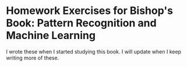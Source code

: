 Homework Exercises for Bishop's Book: Pattern Recognition and Machine Learning
===


I wrote these when I started studying this book. I will update when I keep writing more of these.
